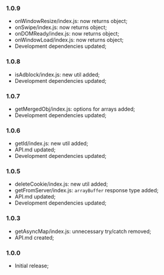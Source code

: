 ### 1.0.9
- onWindowResize/index.js: now returns object;
- onSwipe/index.js: now returns object;
- onDOMReady/index.js: now returns object;
- onWindowLoad/index.js: now returns object;
- Development dependencies updated;

### 1.0.8
- isAdblock/index.js: new util added;
- Development dependencies updated;

### 1.0.7
- getMergedObj/index.js: options for arrays added;
- Development dependencies updated;

### 1.0.6
- getId/index.js: new util added;
- API.md updated;
- Development dependencies updated;

### 1.0.5
- deleteCookie/index.js: new util added;
- getFromServer/index.js: `arrayBuffer` response type added;
- API.md updated;
- Development dependencies updated;

### 1.0.3
- getAsyncMap/index.js: unnecessary try/catch removed;
- API.md created;

### 1.0.0
- Initial release;
